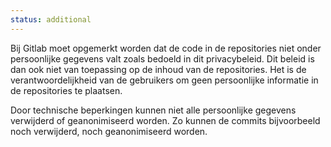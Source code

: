 ```yaml
---
status: additional
---
```


Bij Gitlab moet opgemerkt worden dat de code in de repositories niet onder persoonlijke gegevens valt zoals bedoeld in dit privacybeleid. Dit beleid is dan ook niet van toepassing op de inhoud van de repositories. Het is de verantwoordelijkheid van de gebruikers om geen persoonlijke informatie in de repositories te plaatsen.

Door technische beperkingen kunnen niet alle persoonlijke gegevens verwijderd of geanonimiseerd worden. Zo kunnen de commits bijvoorbeeld noch verwijderd, noch geanonimiseerd worden.
